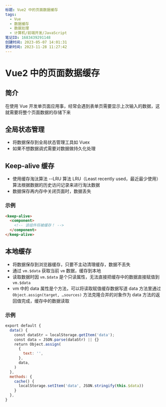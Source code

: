 ```yaml
---
标题: Vue2 中的页面数据缓存
tags:
  - Vue
  - 数据缓存
  - 数据处理
  - 计算机/前端开发/JavaScript
笔记ID: 1683439291148
创建时间: 2023-05-07 14:01:31
更新时间: 2023-11-28 11:27:42
---
```


# Vue2 中的页面数据缓存

## 简介

在使用 Vue 开发单页面应用事，经常会遇到表单页需要显示上次输入的数据，这就需要将整个页面数据的存储下来

## 全局状态管理

- 将数据保存到全局状态管理工具如 Vuex
- 如果不想数据调式需要对数据做持久化处理

## Keep-alive 缓存

- 使用缓存淘汰算法 --LRU 算法 LRU（Least recently used，最近最少使用）算法根据数据的历史访问记录来进行淘汰数据
- 数据保存再内存中关闭页面时，数据丢失

### 示例

```html
<keep-alive>
  <component>
    <!-- 该组件将被缓存！ -->
  </component>
</keep-alive>
```

## 本地缓存

- 将数据保存到浏览器缓存，只要不主动清理缓存，数据不丢失
- 通过 `vm.$data` 获取当前 `vm` 数据，缓存到本地
- 读取数据时因 `vm.$data` 是个只读属性，无法直接把缓存中的数据直接赋值到 `vm.$data`
- vm 中的 data 属性是个方法，可以将读取赋值缓存数据写道 data 方法里通过 `Object.assign(target, …sources)` 方法克隆合并的对象作为 data 方法的返回值完成，缓存中的数据读取

### 示例

```javascript
export default {
  data() {
    const dataStr = localStorage.getItem('data');
    const data = JSON.parse(dataStr) || {}
    return Object.assign(
      {
        text: '',
      },
      data,
    )
  },
  methods: {
    cache() {
      localStorage.setItem('data', JSON.stringify(this.$data))
    }
  },
}
```
